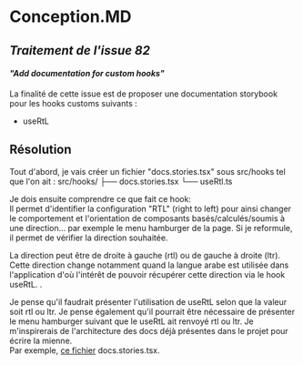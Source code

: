 # Conception.MD 
## _Traitement de l'issue 82_
#### _"Add documentation for custom hooks"_
La finalité de cette issue est de proposer une documentation storybook pour les hooks customs suivants :

- useRtL

## Résolution

Tout d'abord, je vais créer un fichier "docs.stories.tsx" sous src/hooks tel que l'on ait :
src/hooks/
├── docs.stories.tsx
└── useRtl.ts

Je dois ensuite comprendre ce que fait ce hook:  
Il permet d'identifier la configuration "RTL" (right to left) pour ainsi changer le comportement et l'orientation de composants basés/calculés/soumis à une direction... par exemple le menu hamburger de la page. Si je reformule, il permet de vérifier la direction souhaitée.

La direction peut être de droite à gauche (rtl) ou de gauche à droite (ltr). Cette direction change notamment quand la langue arabe est utilisée dans l'application d'où l'intérêt de pouvoir récupérer cette direction via le hook useRtL.    .  

Je pense qu'il faudrait présenter l'utilisation de useRtL selon que la valeur soit rtl ou ltr.
Je pense également qu'il pourrait être nécessaire de présenter le menu hamburger suivant que le useRtL ait renvoyé rtl ou ltr.
Je m'inspirerais de l'architecture des docs déjà présentes dans le projet pour écrire la mienne.  
Par exemple, [ce fichier](https://github.com/BearStudio/start-ui-web/blob/master/src/components/ActionsButton/docs.stories.tsx) docs.stories.tsx.  
